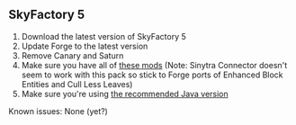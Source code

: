 ## SkyFactory 5

1. Download the latest version of SkyFactory 5
2. Update Forge to the latest version
4. Remove Canary and Saturn
5. Make sure you have all of [these mods](https://github.com/Radk6/MC-Optimization-Guide/blob/main/mods-n-stuff/1.20.1.md) (Note: Sinytra Connector doesn't seem to work with this pack so stick to Forge ports of Enhanced Block Entities and Cull Less Leaves)
6. Make sure you're using [the recommended Java version](https://github.com/Radk6/MC-Optimization-Guide/blob/main/java-n-stuff/java-things.md)

Known issues: None (yet?)
